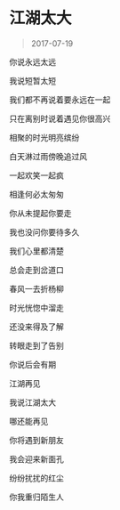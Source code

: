 # 江湖太大

> 2017-07-19

你说永远太远

我说短暂太短

我们都不再说着要永远在一起

只在离别时说着遇见你很高兴



相聚的时光明亮缤纷

白天淋过雨傍晚追过风

一起欢笑一起疯

相逢何必太匆匆



你从未提起你要走

我也没问你要待多久

我们心里都清楚

总会走到岔道口



春风一去折杨柳

时光恍惚中溜走

还没来得及了解

转眼走到了告别



你说后会有期

江湖再见

我说江湖太大

哪还能再见



你将遇到新朋友

我会迎来新面孔

纷纷扰扰的红尘

你我重归陌生人